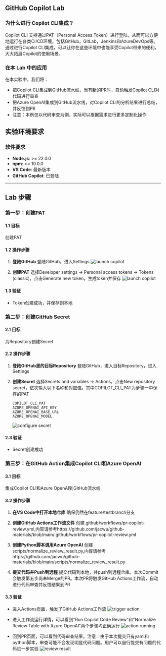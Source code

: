 ## GitHub Copilot Lab

### 为什么进行 Copilot CLI集成？

Copilot CLI 支持通过PAT（Personal Access Token）进行登陆，从而可以方便地运行在各类CI/CD环境，包括GitHub，GitLab，Jenkins和AzureDevOps等。通过进行Copilot CLI集成，可以让你在这些环境中也能享受Copilot带来的便利，大大拓展Copilot的使用场景。

### 在本 Lab 中的应用

在本实验中，我们将：
- 把Copilot CLI集成到GitHub流水线，当有新的PR时，自动触发Copilot CLI对代码进行审查
- 把Azure OpenAI集成到GitHub流水线，对Copilot CLI的分析结果进行总结，并反馈到PR
- 注意：本例仅以代码审查为例，实际可以根据需求进行更多定制化操作

## 实验环境要求

### 软件要求
- **Node.js**: >= 22.0.0
- **npm**: >= 10.0.0
- **VS Code**: 最新版本
- **GitHub Copilot**: 已登陆

---

## Lab 步骤

### 第一步：创建PAT

#### 1.1 目标
创建PAT

#### 1.2 操作步骤

1. **登陆GitHub**
    登陆GitHub，进入Settings
    ![launch copilot](./images/071.png)

2. **创建PAT**
    选择Developer settings -> Personal access tokens -> Tokens (classic)，点击Generate new token，生成token并保存
   ![launch copilot](./images/072.png)
   
#### 1.3 验证
- Token创建成功，并保存到本地


### 第二步：创建GitHub Secret

#### 2.1 目标
为Repository创建Secret

#### 2.2 操作步骤

1. **登陆GitHub里的目标Repository**
    登陆GitHub，进入目标Repository，进入Settings

2. **创建Secret**
    选择Secrets and variables -> Actions，点击New repository secret，依次输入以下名称和对应值。其中COPILOT_CLI_PAT为步骤一中保存的PAT
   ```
   COPILOT_CLI_PAT
   AZURE_OPENAI_API_KEY
   AZURE_OPENAI_BASE_URL
   AZURE_OPENAI_MODEL
   ```
   ![configure secret](./images/075.png)
   
#### 2.3 验证
- Secret创建成功

### 第三步：在GitHub Action集成Copilot CLI和Azure OpenAI

#### 3.1 目标
集成Copilot CLI和Azure OpenAI到GitHub流水线

#### 3.2 操作步骤
1. **在VS Code中打开本地仓库**
    确保仍然在feature/testbranch分支

2. **创建GitHub Actions工作流文件**
    创建.github/workflows/pr-copilot-review.yml,内容请参考https://github.com/jacwu/github-materials/blob/main/.github/workflows/pr-copilot-review.yml

3. **创建Python脚本调用Azure OpenAI**
    创建scripts/normalize_review_result.py,内容请参考https://github.com/jacwu/github-materials/blob/main/scripts/normalize_review_result.py

4. **提交代码并Push到远程**
    提交代码到本地，并push到远程仓库。本次Commit会触发第五步尚未Merge的PR。本次PR将触发GitHub Actions工作流，自动进行代码审查并反馈结果到PR

#### 3.3 验证
- 进入Actions页面，触发了GitHub Actions工作流
![trigger action](./images/073.png)

- 进入工作流运行详情，可以看到"Run Copilot Code Review"和"Normalize Review Table with Azure OpenAI"两个步骤均正确运行
![action running](./images/076.png)

- 回到PR页面，可以看到代码审查结果。注意：由于本次提交只有yaml和python脚本，审查可能不会发现明显代码问题。用户可以自行提交有问题的代码进一步实验
![review result](./images/074.png)